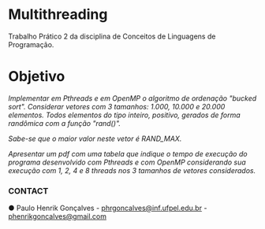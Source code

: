 # **Multithreading**

Trabalho Prático 2 da disciplina de Conceitos de Linguagens de Programação.

# Objetivo
_Implementar em Pthreads e em OpenMP o algoritmo de ordenação "bucked sort". 
Considerar vetores com 3 tamanhos: 1.000, 10.000 e 20.000 elementos. Todos 
elementos do tipo inteiro, positivo, gerados de forma randômica com a função 
"rand()"._

_Sabe-se que o maior valor neste vetor é RAND_MAX._

_Apresentar um pdf com uma tabela que indique o tempo de execução do programa 
desenvolvido com Pthreads e com OpenMP considerando sua execução com 1, 2, 4 
e 8 threads nos 3 tamanhos de vetores considerados._

### CONTACT

● Paulo Henrik Gonçalves
    - phrgoncalves@inf.ufpel.edu.br
    - phenrikgoncalves@gmail.com